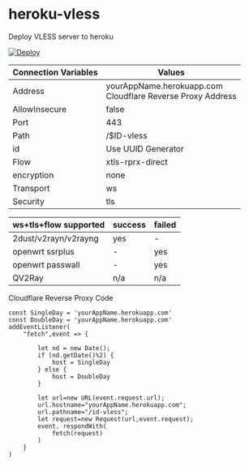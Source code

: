 # heroku-vless
Deploy VLESS server to heroku

[![Deploy](https://www.herokucdn.com/deploy/button.png)](https://dashboard.heroku.com/new?template=https://github.com/Dimitri2020007/heroku-vless/tree/main)

| Connection Variables | Values |
| -------------------- | ------ |
| Address | yourAppName.herokuapp.com </br> Cloudflare Reverse Proxy Address |
| AllowInsecure | false |
| Port | 443 |
| Path | /$ID-vless |
| id | Use UUID Generator |
| Flow | xtls-rprx-direct |
| encryption | none |
| Transport | ws |
| Security | tls |

| ws+tls+flow supported | success | failed |
| --------------------- | ------- | ------ |
| 2dust/v2rayn/v2rayng  | yes | - |
| openwrt ssrplus | - | yes |
| openwrt passwall | - | yes |
| QV2Ray | n/a | n/a |

Cloudflare Reverse Proxy Code
```
const SingleDay = 'yourAppName.herokuapp.com'
const DoubleDay = 'yourAppName.herokuapp.com'
addEventListener(
    "fetch",event => {
    
        let nd = new Date();
        if (nd.getDate()%2) {
            host = SingleDay
        } else {
            host = DoubleDay
        }
        
        let url=new URL(event.request.url);
        url.hostname="yourAppName.herokuapp.com";
        url.pathname="/id-vless";
        let request=new Request(url,event.request);
        event. respondWith(
            fetch(request)
        )
    }
)
```
